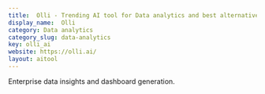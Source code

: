 ```yaml
---
title:  Olli - Trending AI tool for Data analytics and best alternatives
display_name:  Olli
category: Data analytics
category_slug: data-analytics
key: olli_ai
website: https://olli.ai/
layout: aitool
---
```


Enterprise data insights and dashboard generation.
